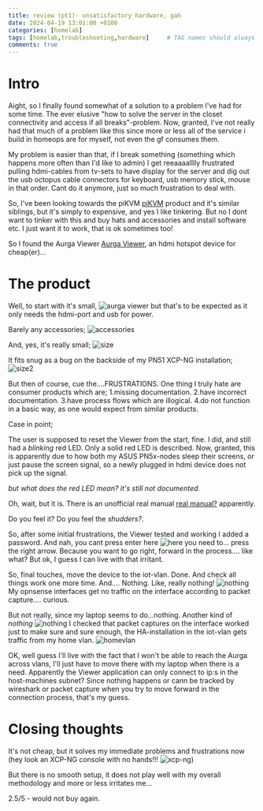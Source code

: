 ```yaml
---
title: review (pt1)- unsatisfactory hardware, gah
date: 2024-04-19 13:01:00 +0100
categories: [homelab]
tags: [homelab,troubleshooting,hardware]     # TAG names should always be lowercase
comments: true
---
```


# Intro

Aight, so I finally found somewhat of a solution to a problem I've had for some time. The ever elusive "how to solve the server in the closet connectivity and access if all breaks"-problem. Now, granted, I've not really had that much of a problem like this since more or less all of the service i build in homeops are for myself, not even the gf consumes them. 

My problem is easier than that, if I break something (something which happens more often than I'd like to admin) I get reeaaaalllly frustrated pulling hdmi-cables from tv-sets to have display for the server and dig out the usb octopus cable connectors for keyboard, usb memory stick, mouse in that order. Cant do it anymore, just so much frustration to deal with. 

So, I've been looking towards the piKVM [piKVM](https://pikvm.org/buy/) product and it's similar siblings, but it's simply to expensive, and yes I like tinkering. But no I dont want to tinker with this and buy hats and accessories and install software etc. I just want it to work, that is ok sometimes too!

So I found the Aurga Viewer [Aurga Viewer](https://www.aurga.com/), an hdmi hotspot device for cheap(er)...

# The product

Well, to start with it's small, ![aurga viewer](/assets/images/2024-04-19-unsatisfactory-hardware-gah-review-pt1/1.jpg) but that's to be expected as it only needs the hdmi-port and usb for power.

Barely any accessories; ![accessories](/assets/images/2024-04-19-unsatisfactory-hardware-gah-review-pt1/2.jpg) 

And, yes, it's really small; ![size](/assets/images/2024-04-19-unsatisfactory-hardware-gah-review-pt1/3.jpg)

It fits snug as a bug on the backside of my PN51 XCP-NG installation; ![size2](/assets/images/2024-04-19-unsatisfactory-hardware-gah-review-pt1/4.jpg)

But then of course, cue the....FRUSTRATIONS. One thing I truly hate are consumer products which are;
1.missing documentation.
2.have incorrect documentation.
3.have process flows which are illogical.
4.do not function in a basic way, as one would expect from similar products.

Case in point;

The user is supposed to reset the Viewer from the start, fine. I did, and still had a *blinking* red LED. Only a solid red LED is described. Now, granted, this is apparently due to how both my ASUS PN5x-nodes sleep their screens, or just pause the screen signal, so a newly plugged in hdmi device does not pick up the signal.

 *but what does the red LED mean? it's still not documented.*
 
 Oh, wait, but it is. There is an unofficial real manual [real manual?](https://cdn.shopify.com/s/files/1/0627/4659/1401/files/AurgaOperationManual.pdf?v=1678785117) apparently.
 
 Do you feel it? Do you feel the *shudders?*.

 So, after some initial frustrations, the Viewer tested and working I added a password. And nah, you cant press enter here ![here](/assets/images/2024-04-19-unsatisfactory-hardware-gah-review-pt1/8.png) you need to... press the right arrow. Because you want to go right, forward in the process.... like what? But ok, I guess I can live with that irritant.

 So, final touches, move the device to the iot-vlan. Done. And check all things work one more time. And.... Nothing. Like, really nothing! ![nothing](/assets/images/2024-04-19-unsatisfactory-hardware-gah-review-pt1/6.png) My opnsense interfaces get no traffic on the interface according to packet capture.... curious.

 But not really, since my laptop seems to do...nothing. Another kind of *nothing* ![nothing](/assets/images/2024-04-19-unsatisfactory-hardware-gah-review-pt1/5.png) I checked that packet captures on the interface worked just to make sure and sure enough, the HA-installation in the iot-vlan gets traffic from my home vlan. ![homevlan](/assets/images/2024-04-19-unsatisfactory-hardware-gah-review-pt1/7.png) 
 
 OK, well guess I'll live with the fact that I won't be able to reach the Aurga across vlans, I'll just have to move there with my laptop when there is a need. Apparently the Viewer application can only connect to ip:s in the host-machines subnet? Since nothing happens or cann be tracked by wireshark or packet capture when you try to move forward in the connection process, that's my guess.

# Closing thoughts

It's not cheap, but it solves my immediate problems and frustrations now (hey look an XCP-NG console with no hands!!! ![xcp-ng](/assets/images/2024-04-19-unsatisfactory-hardware-gah-review-pt1/9.png))

 But there is no smooth setup, it does not play well with my overall methodology and more or less irritates me... 

2.5/5 - would not buy again.